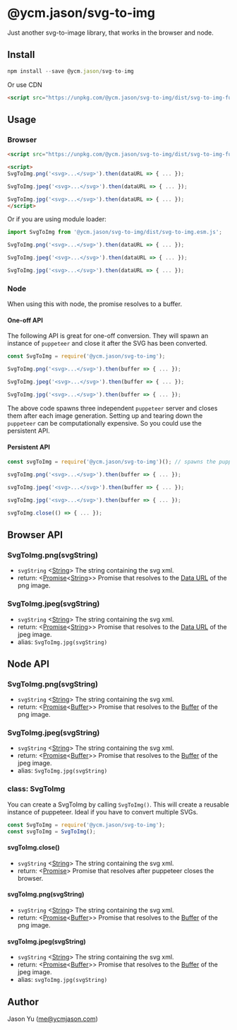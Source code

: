 # @ycm.jason/svg-to-img

Just another svg-to-image library, that works in the browser and node.

## Install

```js
npm install --save @ycm.jason/svg-to-img
```

Or use CDN

```html
<script src="https://unpkg.com/@ycm.jason/svg-to-img/dist/svg-to-img-full.umd.js"></script>
```

## Usage

### Browser

```html
<script src="https://unpkg.com/@ycm.jason/svg-to-img/dist/svg-to-img-full.umd.js"></script>

<script>
SvgToImg.png('<svg>...</svg>').then(dataURL => { ... });

SvgToImg.jpeg('<svg>...</svg>').then(dataURL => { ... });

SvgToImg.jpg('<svg>...</svg>').then(dataURL => { ... });
</script>
```

Or if you are using module loader:

```js
import SvgToImg from '@ycm.jason/svg-to-img/dist/svg-to-img.esm.js';

SvgToImg.png('<svg>...</svg>').then(dataURL => { ... });

SvgToImg.jpeg('<svg>...</svg>').then(dataURL => { ... });

SvgToImg.jpg('<svg>...</svg>').then(dataURL => { ... });
```

### Node

When using this with node, the promise resolves to a buffer.


#### One-off API

The following API is great for one-off conversion. They will spawn an instance of `puppeteer` and close it after the SVG has been converted.

```js
const SvgToImg = require('@ycm.jason/svg-to-img');

SvgToImg.png('<svg>...</svg>').then(buffer => { ... });

SvgToImg.jpeg('<svg>...</svg>').then(buffer => { ... });

SvgToImg.jpg('<svg>...</svg>').then(buffer => { ... });
```

The above code spawns three independent `puppeteer` server and closes them after each image generation. Setting up and tearing down the `puppeteer` can be computationally expensive. So you could use the persistent API.

#### Persistent API

```js
const svgToImg = require('@ycm.jason/svg-to-img')(); // spawns the puppeteer

svgToImg.png('<svg>...</svg>').then(buffer => { ... });

svgToImg.jpeg('<svg>...</svg>').then(buffer => { ... });

svgToImg.jpg('<svg>...</svg>').then(buffer => { ... });

svgToImg.close(() => { ... });
```

## Browser API

### SvgToImg.png(svgString)
- `svgString` <[String]> The string containing the svg xml.
- return: <[Promise]<[String]>> Promise that resolves to the [Data URL] of the png image.

### SvgToImg.jpeg(svgString)
- `svgString` <[String]> The string containing the svg xml.
- return: <[Promise]<[String]>> Promise that resolves to the [Data URL] of the jpeg image.
- alias: `SvgToImg.jpg(svgString)`

## Node API

### SvgToImg.png(svgString)
- `svgString` <[String]> The string containing the svg xml.
- return: <[Promise]<[Buffer]>> Promise that resolves to the [Buffer] of the png image.

### SvgToImg.jpeg(svgString)
- `svgString` <[String]> The string containing the svg xml.
- return: <[Promise]<[Buffer]>> Promise that resolves to the [Buffer] of the jpeg image.
- alias: `SvgToImg.jpg(svgString)`

### class: SvgToImg

You can create a SvgToImg by calling `SvgToImg()`. This will create a reusable instance of puppeteer. Ideal if you have to convert multiple SVGs.

```js
const SvgToImg = require('@ycm.jason/svg-to-img');
const svgToImg = SvgToImg();
```

#### svgToImg.close()
- `svgString` <[String]> The string containing the svg xml.
- return: <[Promise]> Promise that resolves after puppeteer closes the browser.

#### svgToImg.png(svgString)
- `svgString` <[String]> The string containing the svg xml.
- return: <[Promise]<[Buffer]>> Promise that resolves to the [Buffer] of the png image.


#### svgToImg.jpeg(svgString)
- `svgString` <[String]> The string containing the svg xml.
- return: <[Promise]<[Buffer]>> Promise that resolves to the [Buffer] of the jpeg image.
- alias: `svgToImg.jpg(svgString)`

## Author
Jason Yu (me@ycmjason.com)

[Buffer]: https://nodejs.org/api/buffer.html#buffer_class_buffer "Buffer"
[Promise]: https://developer.mozilla.org/en-US/docs/Web/JavaScript/Reference/Global_Objects/Promise "Promise"
[String]: https://developer.mozilla.org/en-US/docs/Web/JavaScript/Data_structures#String_type "String"
[Data URL]: https://developer.mozilla.org/en-US/docs/Web/HTTP/Basics_of_HTTP/Data_URIs "Data URL"
[SvgToImg]: #class-svgtoimg
